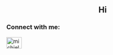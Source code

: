 <h2 align="center">Hi</h2>
<h3 align="left">Connect with me:</h3>
<p align="left">
<a href="https://linkedin.com/in/michielvdschaaf" target="blank"><img align="center" src="https://raw.githubusercontent.com/rahuldkjain/github-profile-readme-generator/master/src/images/icons/Social/linked-in-alt.svg" alt="michielvdschaaf" height="30" width="40" /></a>
</p>
